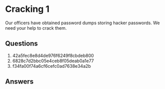 # Cracking 1
Our officers have obtained password dumps storing hacker passwords. We need your help to crack them.

## Questions
1. 42a5fec8e8d4de976f6249f8cbdeb800
2. 6828c7d2bbc05e4ceb8f05deab0a1e77
3. f34fa00f74a6cf6cefc0ad7638e34a2b

## Answers
